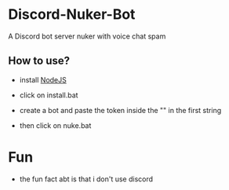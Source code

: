 # Discord-Nuker-Bot
A Discord bot server nuker with voice chat spam

## How to use?

- install [NodeJS](https://nodejs.org/en/download/)

- click on install.bat

- create a bot and paste the token inside the "" in the first string

- then click on nuke.bat

# Fun

- the fun fact abt is that i don't use discord
